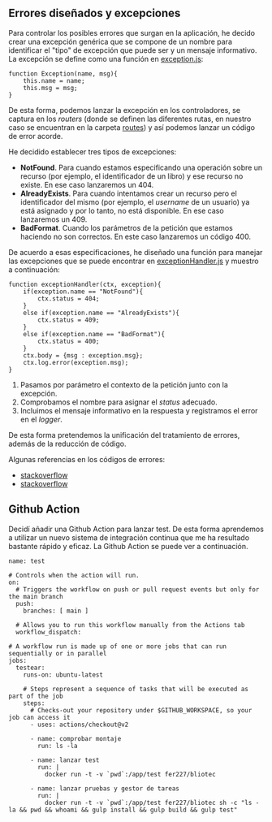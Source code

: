 ## Errores diseñados y excepciones
Para controlar los posibles errores que surgan en la aplicación, he decido crear una excepción genérica que se compone de un nombre para identificar el "tipo" de excepción que puede ser y un mensaje informativo. La excepción se define como una función en [exception.js](../../src/exception/exception.js):

```
function Exception(name, msg){
    this.name = name;
    this.msg = msg;
}
```

De esta forma, podemos lanzar la excepción en los controladores, se captura en los *routers* (donde se definen las diferentes rutas, en nuestro caso se encuentran en la carpeta [routes](../../routes)) y así podemos lanzar un código de error acorde.

He decidido establecer tres tipos de excepciones:
- **NotFound**. Para cuando estamos especificando una operación sobre un recurso (por ejemplo, el identificador de un libro) y ese recurso no existe. En ese caso lanzaremos un 404.
- **AlreadyExists**. Para cuando intentamos crear un recurso pero el identificador del mismo (por ejemplo, el *username* de un usuario) ya está asignado y por lo tanto, no está disponible. En ese caso lanzaremos un 409.
- **BadFormat**. Cuando los parámetros de la petición que estamos haciendo no son correctos. En este caso lanzaremos un código 400.

De acuerdo a esas especificaciones, he diseñado una función para manejar las excepciones que se puede encontrar en [exceptionHandler.js](../../routes/exceptionHandler.js) y muestro a continuación:

```
function exceptionHandler(ctx, exception){
    if(exception.name == "NotFound"){
        ctx.status = 404;
    }
    else if(exception.name == "AlreadyExists"){
        ctx.status = 409;
    }
    else if(exception.name == "BadFormat"){
        ctx.status = 400;
    }
    ctx.body = {msg : exception.msg};
    ctx.log.error(exception.msg);
}
```

1. Pasamos por parámetro el contexto de la petición junto con la excepción.
2. Comprobamos el nombre para asignar el *status* adecuado.
3. Incluimos el mensaje informativo en la respuesta y registramos el error en el *logger*.

De esta forma pretendemos la unificación del tratamiento de errores, además de la reducción de código.

Algunas referencias en los códigos de errores:
- [stackoverflow](https://stackoverflow.com/questions/26587082/http-status-code-for-username-already-exists-when-registering-new-account/53341561)
- [stackoverflow](https://stackoverflow.com/questions/3825990/http-response-code-for-post-when-resource-already-exists)

## Github Action
Decidí añadir una Github Action para lanzar test. De esta forma aprendemos a utilizar un nuevo sistema de integración continua que me ha resultado bastante rápido y eficaz. La Github Action se puede ver a continuación.

```
name: test

# Controls when the action will run. 
on:
  # Triggers the workflow on push or pull request events but only for the main branch
  push:
    branches: [ main ]

  # Allows you to run this workflow manually from the Actions tab
  workflow_dispatch:

# A workflow run is made up of one or more jobs that can run sequentially or in parallel
jobs:
  testear:
    runs-on: ubuntu-latest

    # Steps represent a sequence of tasks that will be executed as part of the job
    steps:
      # Checks-out your repository under $GITHUB_WORKSPACE, so your job can access it
      - uses: actions/checkout@v2

      - name: comprobar montaje
        run: ls -la

      - name: lanzar test
        run: |
          docker run -t -v `pwd`:/app/test fer227/bliotec

      - name: lanzar pruebas y gestor de tareas
        run: |
          docker run -t -v `pwd`:/app/test fer227/bliotec sh -c "ls -la && pwd && whoami && gulp install && gulp build && gulp test"

```

